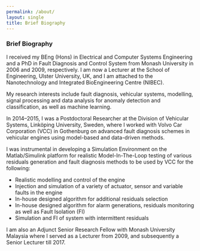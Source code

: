 ```yaml
---
permalink: /about/
layout: single
title: Brief Biography
---
```


### Brief Biography ###
I received my BEng (Hons) in Electrical and Computer Systems Engineering and a PhD in Fault Diagnosis and Control System from Monash University in 2006 and 2009, respectively. I am now a Lecturer at the School of Engineering, Ulster University, UK, and I am attached to the Nanotechnology and Integrated BioEngineering Centre (NIBEC).

My research interests include fault diagnosis, vehicular systems, modelling, signal processing and data analysis for anomaly detection and classification, as well as machine learning.

In 2014–2015, I was a Postdoctoral Researcher at the Division of Vehicular Systems, Linköping University, Sweden, where I worked with Volvo Car Corporation (VCC) in Gothenburg on advanced fault diagnosis schemes in vehicular engines using model-based and data-driven methods.

I was instrumental in developing a Simulation Environment on the Matlab/Simulink platform for realistic Model-In-The-Loop testing of various residuals generation and fault diagnosis methods to be used by VCC for the following:
* Realistic modelling and control of the engine
* Injection and simulation of a variety of actuator, sensor and variable faults in the engine
* In-house designed algorithm for additional residuals selection
* In-house designed algorithm for alarm generations, residuals monitoring as well as Fault Isolation (FI)
* Simulation and FI of system with intermittent residuals

I am also an Adjunct Senior Research Fellow with Monash University Malaysia where I served as a Lecturer from 2009, and subsequently a Senior Lecturer till 2017.
